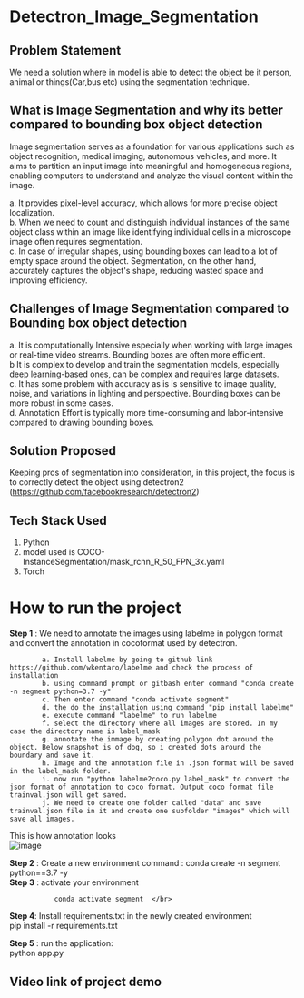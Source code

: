 # Detectron_Image_Segmentation 

## Problem Statement

We need a solution where in model is able to detect the object be it person, animal or things(Car,bus etc) using the segmentation technique.

## What is Image Segmentation and why its better compared to bounding box object detection
Image segmentation serves as a foundation for various applications such as object recognition, medical imaging, autonomous vehicles, and more. It aims to partition an input image into meaningful and homogeneous regions, enabling computers to understand and analyze the visual content within the image. </br>

a. It provides pixel-level accuracy, which allows for more precise object localization. </br>
b. When we need to count and distinguish individual instances of the same object class within an image like identifying individual cells in a microscope image often requires segmentation. </br>
c. In case of irregular shapes, using bounding boxes can lead to a lot of empty space around the object. Segmentation, on the other hand, accurately captures the object's shape, reducing wasted space and improving efficiency.</br>

## Challenges of Image Segmentation compared to Bounding box object detection

a. It is computationally Intensive especially when working with large images or real-time video streams. Bounding boxes are often more efficient. </br>
b  It is complex to develop and train the segmentation models, especially deep learning-based ones, can be complex and requires large datasets. </br>
c. It has some problem with accuracy as is is sensitive to image quality, noise, and variations in lighting and perspective. Bounding boxes can be more robust in some cases. </br>
d. Annotation Effort is typically more time-consuming and labor-intensive compared to drawing bounding boxes. </br>

## Solution Proposed
Keeping pros of segmentation into consideration, in this project, the focus is to correctly detect the object using detectron2 (https://github.com/facebookresearch/detectron2) </br>

## Tech Stack Used
1. Python </br>
2. model used is COCO-InstanceSegmentation/mask_rcnn_R_50_FPN_3x.yaml
3. Torch</br>
  


# How to run the project
**Step 1** : We need to annotate the images using labelme in polygon format and convert the annotation in cocoformat used by detectron.
              
            a. Install labelme by going to github link https://github.com/wkentaro/labelme and check the process of installation
            b. using command prompt or gitbash enter command "conda create -n segment python=3.7 -y"
            c. Then enter command "conda activate segment"
            d. the do the installation using command "pip install labelme"
            e. execute command "labelme" to run labelme
            f. select the directory where all images are stored. In my case the directory name is label_mask
            g. annotate the immage by creating polygon dot around the object. Below snapshot is of dog, so i created dots around the boundary and save it.
            h. Image and the annotation file in .json format will be saved in the label_mask folder. 
            i. now run "python labelme2coco.py label_mask" to convert the json format of annotation to coco format. Output coco format file trainval.json will get saved.
            j. We need to create one folder called "data" and save trainval.json file in it and create one subfolder "images" which will save all images.



   This is how annotation looks </br>
![image](https://github.com/ravi0dubey/Detectron_Image_Segmentation/assets/38419795/11f1831e-ed98-4074-8103-79dd617f501e)            
                        
**Step 2** : Create a new environment
                command : conda create -n segment python==3.7 -y </br>
**Step 3** : activate your environment  </br>

               conda activate segment  </br>

**Step 4**:  Install requirements.txt in the newly created environment</br>
         pip install -r requirements.txt</br>

**Step 5** :  run the application:</br>
             python app.py</br>


## Video link of project demo

